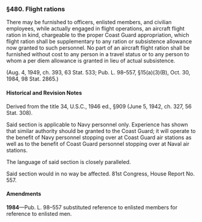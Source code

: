 ### §480. Flight rations ###

There may be furnished to officers, enlisted members, and civilian employees, while actually engaged in flight operations, an aircraft flight ration in kind, chargeable to the proper Coast Guard appropriation, which flight ration shall be supplementary to any ration or subsistence allowance now granted to such personnel. No part of an aircraft flight ration shall be furnished without cost to any person in a travel status or to any person to whom a per diem allowance is granted in lieu of actual subsistence.

(Aug. 4, 1949, ch. 393, 63 Stat. 533; Pub. L. 98–557, §15(a)(3)(B), Oct. 30, 1984, 98 Stat. 2865.)

#### Historical and Revision Notes ####

Derived from the title 34, U.S.C., 1946 ed., §909 (June 5, 1942, ch. 327, 56 Stat. 308).

Said section is applicable to Navy personnel only. Experience has shown that similar authority should be granted to the Coast Guard; it will operate to the benefit of Navy personnel stopping over at Coast Guard air stations as well as to the benefit of Coast Guard personnel stopping over at Naval air stations.

The language of said section is closely paralleled.

Said section would in no way be affected. 81st Congress, House Report No. 557.

#### Amendments ####

**1984**—Pub. L. 98–557 substituted reference to enlisted members for reference to enlisted men.